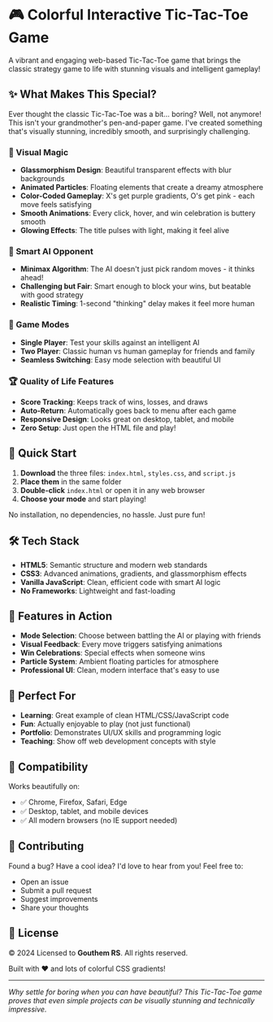 # 🎮 Colorful Interactive Tic-Tac-Toe Game

A vibrant and engaging web-based Tic-Tac-Toe game that brings the classic strategy game to life with stunning visuals and intelligent gameplay!

## ✨ What Makes This Special?

Ever thought the classic Tic-Tac-Toe was a bit... boring? Well, not anymore! This isn't your grandmother's pen-and-paper game. I've created something that's visually stunning, incredibly smooth, and surprisingly challenging.

### 🎨 Visual Magic
- **Glassmorphism Design**: Beautiful transparent effects with blur backgrounds
- **Animated Particles**: Floating elements that create a dreamy atmosphere  
- **Color-Coded Gameplay**: X's get purple gradients, O's get pink - each move feels satisfying
- **Smooth Animations**: Every click, hover, and win celebration is buttery smooth
- **Glowing Effects**: The title pulses with light, making it feel alive

### 🤖 Smart AI Opponent
- **Minimax Algorithm**: The AI doesn't just pick random moves - it thinks ahead!
- **Challenging but Fair**: Smart enough to block your wins, but beatable with good strategy
- **Realistic Timing**: 1-second "thinking" delay makes it feel more human

### 🎯 Game Modes
- **Single Player**: Test your skills against an intelligent AI
- **Two Player**: Classic human vs human gameplay for friends and family
- **Seamless Switching**: Easy mode selection with beautiful UI

### 🏆 Quality of Life Features
- **Score Tracking**: Keeps track of wins, losses, and draws
- **Auto-Return**: Automatically goes back to menu after each game
- **Responsive Design**: Looks great on desktop, tablet, and mobile
- **Zero Setup**: Just open the HTML file and play!

## 🚀 Quick Start

1. **Download** the three files: `index.html`, `styles.css`, and `script.js`
2. **Place them** in the same folder
3. **Double-click** `index.html` or open it in any web browser
4. **Choose your mode** and start playing!

No installation, no dependencies, no hassle. Just pure fun!

## 🛠 Tech Stack

- **HTML5**: Semantic structure and modern web standards
- **CSS3**: Advanced animations, gradients, and glassmorphism effects
- **Vanilla JavaScript**: Clean, efficient code with smart AI logic
- **No Frameworks**: Lightweight and fast-loading

## 🎪 Features in Action

- **Mode Selection**: Choose between battling the AI or playing with friends
- **Visual Feedback**: Every move triggers satisfying animations
- **Win Celebrations**: Special effects when someone wins
- **Particle System**: Ambient floating particles for atmosphere
- **Professional UI**: Clean, modern interface that's easy to use

## 🎯 Perfect For

- **Learning**: Great example of clean HTML/CSS/JavaScript code
- **Fun**: Actually enjoyable to play (not just functional)
- **Portfolio**: Demonstrates UI/UX skills and programming logic
- **Teaching**: Show off web development concepts with style

## 📱 Compatibility

Works beautifully on:
- ✅ Chrome, Firefox, Safari, Edge
- ✅ Desktop, tablet, and mobile devices
- ✅ All modern browsers (no IE support needed)

## 🤝 Contributing

Found a bug? Have a cool idea? I'd love to hear from you! Feel free to:
- Open an issue
- Submit a pull request  
- Suggest improvements
- Share your thoughts

## 📄 License

© 2024 Licensed to **Gouthem RS**. All rights reserved.

Built with ❤️ and lots of colorful CSS gradients!

---

*Why settle for boring when you can have beautiful? This Tic-Tac-Toe game proves that even simple projects can be visually stunning and technically impressive.*
